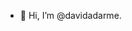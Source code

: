 - 👋 Hi, I’m @davidadarme.

<!---
davidadarme/davidadarme is a ✨ special ✨ repository because its `README.md` (this file) appears on your GitHub profile.
You can click the Preview link to take a look at your changes.
--->
